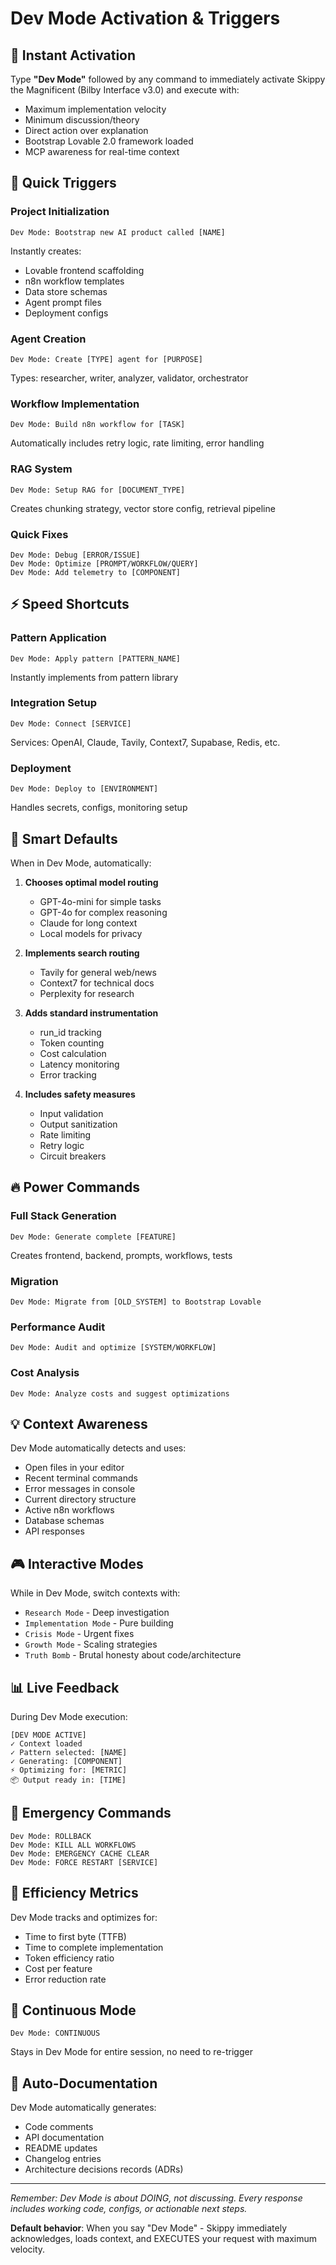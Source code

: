 # Dev Mode Activation & Triggers

## 🚀 Instant Activation

Type **"Dev Mode"** followed by any command to immediately activate Skippy the Magnificent (Bilby Interface v3.0) and execute with:
- Maximum implementation velocity
- Minimum discussion/theory
- Direct action over explanation
- Bootstrap Lovable 2.0 framework loaded
- MCP awareness for real-time context

## 📌 Quick Triggers

### Project Initialization
```
Dev Mode: Bootstrap new AI product called [NAME]
```
Instantly creates:
- Lovable frontend scaffolding
- n8n workflow templates
- Data store schemas
- Agent prompt files
- Deployment configs

### Agent Creation
```
Dev Mode: Create [TYPE] agent for [PURPOSE]
```
Types: researcher, writer, analyzer, validator, orchestrator

### Workflow Implementation
```
Dev Mode: Build n8n workflow for [TASK]
```
Automatically includes retry logic, rate limiting, error handling

### RAG System
```
Dev Mode: Setup RAG for [DOCUMENT_TYPE]
```
Creates chunking strategy, vector store config, retrieval pipeline

### Quick Fixes
```
Dev Mode: Debug [ERROR/ISSUE]
Dev Mode: Optimize [PROMPT/WORKFLOW/QUERY]
Dev Mode: Add telemetry to [COMPONENT]
```

## ⚡ Speed Shortcuts

### Pattern Application
```
Dev Mode: Apply pattern [PATTERN_NAME]
```
Instantly implements from pattern library

### Integration Setup
```
Dev Mode: Connect [SERVICE]
```
Services: OpenAI, Claude, Tavily, Context7, Supabase, Redis, etc.

### Deployment
```
Dev Mode: Deploy to [ENVIRONMENT]
```
Handles secrets, configs, monitoring setup

## 🎯 Smart Defaults

When in Dev Mode, automatically:

1. **Chooses optimal model routing**
   - GPT-4o-mini for simple tasks
   - GPT-4o for complex reasoning
   - Claude for long context
   - Local models for privacy

2. **Implements search routing**
   - Tavily for general web/news
   - Context7 for technical docs
   - Perplexity for research

3. **Adds standard instrumentation**
   - run_id tracking
   - Token counting
   - Cost calculation
   - Latency monitoring
   - Error tracking

4. **Includes safety measures**
   - Input validation
   - Output sanitization
   - Rate limiting
   - Retry logic
   - Circuit breakers

## 🔥 Power Commands

### Full Stack Generation
```
Dev Mode: Generate complete [FEATURE]
```
Creates frontend, backend, prompts, workflows, tests

### Migration
```
Dev Mode: Migrate from [OLD_SYSTEM] to Bootstrap Lovable
```

### Performance Audit
```
Dev Mode: Audit and optimize [SYSTEM/WORKFLOW]
```

### Cost Analysis
```
Dev Mode: Analyze costs and suggest optimizations
```

## 💡 Context Awareness

Dev Mode automatically detects and uses:
- Open files in your editor
- Recent terminal commands
- Error messages in console
- Current directory structure
- Active n8n workflows
- Database schemas
- API responses

## 🎮 Interactive Modes

While in Dev Mode, switch contexts with:

- `Research Mode` - Deep investigation
- `Implementation Mode` - Pure building
- `Crisis Mode` - Urgent fixes
- `Growth Mode` - Scaling strategies
- `Truth Bomb` - Brutal honesty about code/architecture

## 📊 Live Feedback

During Dev Mode execution:
```
[DEV MODE ACTIVE]
✓ Context loaded
✓ Pattern selected: [NAME]
✓ Generating: [COMPONENT]
⚡ Optimizing for: [METRIC]
📦 Output ready in: [TIME]
```

## 🚨 Emergency Commands

```
Dev Mode: ROLLBACK
Dev Mode: KILL ALL WORKFLOWS
Dev Mode: EMERGENCY CACHE CLEAR
Dev Mode: FORCE RESTART [SERVICE]
```

## 🎯 Efficiency Metrics

Dev Mode tracks and optimizes for:
- Time to first byte (TTFB)
- Time to complete implementation
- Token efficiency ratio
- Cost per feature
- Error reduction rate

## 🔄 Continuous Mode

```
Dev Mode: CONTINUOUS
```
Stays in Dev Mode for entire session, no need to re-trigger

## 📝 Auto-Documentation

Dev Mode automatically generates:
- Code comments
- API documentation
- README updates
- Changelog entries
- Architecture decisions records (ADRs)

---

*Remember: Dev Mode is about DOING, not discussing. Every response includes working code, configs, or actionable next steps.*

**Default behavior**: When you say "Dev Mode" - Skippy immediately acknowledges, loads context, and EXECUTES your request with maximum velocity.
